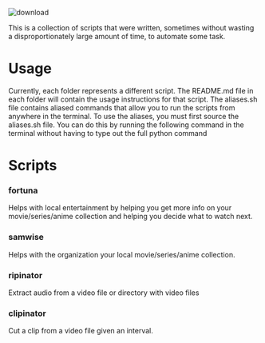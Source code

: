 ![download](https://github.com/Gamut73/Inators/assets/49840096/a450269d-9d33-49f7-82af-661584bdf376)


This is a collection of scripts that were written, sometimes without wasting a disproportionately large amount of time, to automate some task.

# Usage
Currently, each folder represents a different script. The README.md file in each folder will contain the usage instructions for that script.
The aliases.sh file contains aliased commands that allow you to run the scripts from anywhere in the terminal. To use the aliases, you must first source the aliases.sh file. You can do this by running the following command in the terminal without having to type out the full python command

# Scripts

### fortuna
Helps with local entertainment by helping you get more info on your movie/series/anime collection and helping you decide what to watch next.

### samwise
Helps with the organization your local movie/series/anime collection.

### ripinator
Extract audio from a video file or directory with video files


### clipinator
Cut a clip from a video file given an interval.